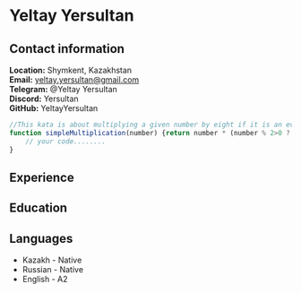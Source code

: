 # Yeltay Yersultan
## Contact information
**Location:** Shymkent, Kazakhstan\
**Email:** yeltay.yersultan@gmail.com\
**Telegram:** @Yeltay Yersultan\
**Discord:** Yersultan\
**GitHub:** YeltayYersultan
```js
//This kata is about multiplying a given number by eight if it is an even number and by nine otherwise.
function simpleMultiplication(number) {return number * (number % 2>0 ? 9 : 8)
    // your code........
}
```
## Experience
## Education
## Languages
* Kazakh - Native
* Russian - Native
* English - A2
